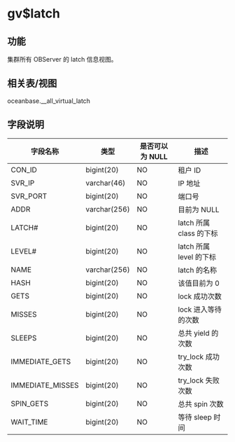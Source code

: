 gv$latch 
=============================



功能 
-----------

集群所有 OBServer 的 latch 信息视图。

相关表/视图 
---------------

oceanbase.__all_virtual_latch

字段说明 
-------------



|     **字段名称**     |    **类型**    | **是否可以为 NULL** |       **描述**       |
|------------------|--------------|----------------|--------------------|
| CON_ID           | bigint(20)   | NO             | 租户 ID              |
| SVR_IP           | varchar(46)  | NO             | IP 地址              |
| SVR_PORT         | bigint(20)   | NO             | 端口号                |
| ADDR             | varchar(256) | NO             | 目前为 NULL           |
| LATCH#           | bigint(20)   | NO             | latch 所属 class 的下标 |
| LEVEL#           | bigint(20)   | NO             | latch 所属 level 的下标 |
| NAME             | varchar(256) | NO             | latch 的名称          |
| HASH             | bigint(20)   | NO             | 该值目前为 0            |
| GETS             | bigint(20)   | NO             | lock 成功次数          |
| MISSES           | bigint(20)   | NO             | lock 进入等待的次数       |
| SLEEPS           | bigint(20)   | NO             | 总共 yield 的次数       |
| IMMEDIATE_GETS   | bigint(20)   | NO             | try_lock 成功次数      |
| IMMEDIATE_MISSES | bigint(20)   | NO             | try_lock 失败次数      |
| SPIN_GETS        | bigint(20)   | NO             | 总共 spin 次数         |
| WAIT_TIME        | bigint(20)   | NO             | 等待 sleep 时间        |



